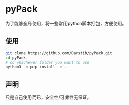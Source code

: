 # pyPack

为了能够全局使用，将一些常用python脚本打包，方便使用。

## 使用

```bash
git clone https://github.com/Darstib/pyPack.git
cd pyPack
# cd whichever folder you want to use
python3 -m pip install -e .
```

## 声明

只是自己使用而已，安全性/可靠性无保证。